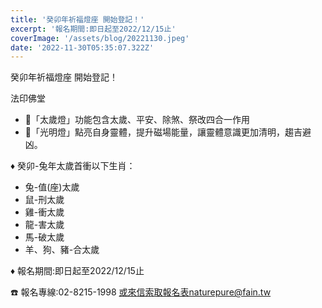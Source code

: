 ```yaml
---
title: '癸卯年祈福燈座 開始登記！'
excerpt: '報名期間:即日起至2022/12/15止'
coverImage: '/assets/blog/20221130.jpeg'
date: '2022-11-30T05:35:07.322Z'
---
```


癸卯年祈福燈座 開始登記！

法印佛堂

- 🏮「太歲燈」功能包含太歲、平安、除煞、祭改四合一作用
- 🏮「光明燈」點亮自身靈體，提升磁場能量，讓靈體意識更加清明，趨吉避凶。

♦️ 癸卯-兔年太歲首衝以下生肖：

- 兔-值(座)太歲
- 鼠-刑太歲
- 雞-衝太歲
- 龍-害太歲
- 馬-破太歲
- 羊、狗、豬-合太歲

♦️ 報名期間:即日起至2022/12/15止

☎️ 報名專線:02-8215-1998 或來信索取報名表naturepure@fain.tw
